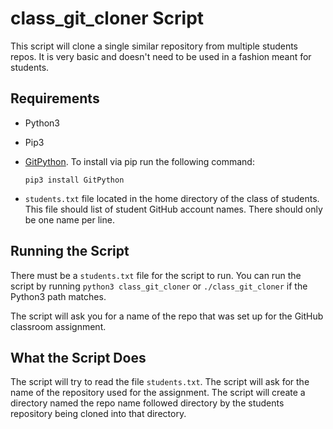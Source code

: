 # class_git_cloner Script

This script will clone a single similar repository from multiple students repos.
It is very basic and doesn't need to be used in a fashion meant for students.

## Requirements
* Python3
* Pip3
* [GitPython](https://github.com/gitpython-developers/GitPython). To install
  via pip run the following command:
  ```
  pip3 install GitPython
  ```

* `students.txt` file located in the home directory of the class of students.
  This file should list of student GitHub account names. There should only be
  one name per line. 

## Running the Script
There must be a `students.txt` file for the script to run. You can run the
script by running `python3 class_git_cloner` or `./class_git_cloner` if the
Python3 path matches.

The script will ask you for a name of the repo that was set up for the GitHub
classroom assignment.

## What the Script Does
The script will try to read the file `students.txt`. The script will ask for the
name of the repository used for the assignment. The script will create a
directory named the repo name followed directory by the students repository
being cloned into that directory.
